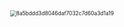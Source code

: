 <center><img src="https://ning-wang.oss-cn-beijing.aliyuncs.com/blog-imags/8a5bddd3d8046daf7032c7d60a3d1a19.png" alt="8a5bddd3d8046daf7032c7d60a3d1a19" style="zoom:60%;" /></center>





